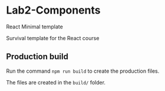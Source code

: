 # Lab2-Components

React Minimal template

Survival template for the React course

## Production build

Run the command ```npm run build``` to create the production files.

The files are created in the ```build/``` folder.
